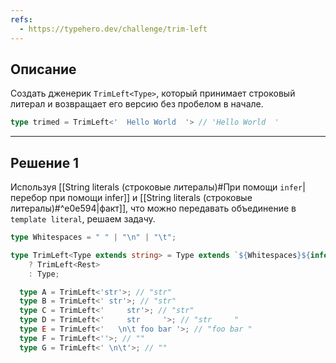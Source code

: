 ```yaml
---
refs:
  - https://typehero.dev/challenge/trim-left
---
```

## Описание

Создать дженерик `TrimLeft<Type>`, который принимает строковый литерал и возвращает его версию без пробелом в начале.

```ts
type trimed = TrimLeft<'  Hello World  '> // 'Hello World  '
```

---
## Решение 1

Используя [[String literals (строковые литералы)#При помощи `infer`| перебор при помощи infer]] и [[String literals (строковые литералы)#^e0e594|факт]], что можно передавать объединение в `template literal`, решаем задачу.

```ts
type Whitespaces = " " | "\n" | "\t";

type TrimLeft<Type extends string> = Type extends `${Whitespaces}${infer Rest}`
	? TrimLeft<Rest>
	: Type;

  type A = TrimLeft<'str'>; // "str"
  type B = TrimLeft<' str'>; // "str"
  type C = TrimLeft<'     str'>; // "str"
  type D = TrimLeft<'     str     '>; // "str     "
  type E = TrimLeft<'   \n\t foo bar '>; // "foo bar "
  type F = TrimLeft<''>; // ""
  type G = TrimLeft<' \n\t'>; // ""
```